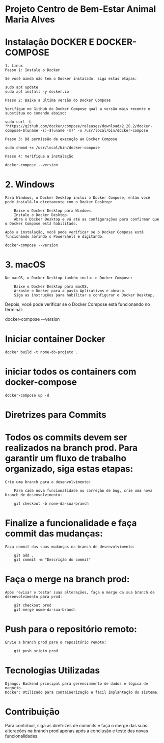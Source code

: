 # Projeto Centro de Bem-Estar Animal Maria Alves

# Instalação DOCKER E DOCKER-COMPOSE

    1. Linux
    Passo 1: Instale o Docker

    Se você ainda não tem o Docker instalado, siga estas etapas:

    sudo apt update
    sudo apt install -y docker.io

    Passo 2: Baixe a última versão do Docker Compose

    Verifique no GitHub do Docker Compose qual a versão mais recente e substitua no comando abaixo:

    sudo curl -L "https://github.com/docker/compose/releases/download/2.20.2/docker-compose-$(uname -s)-$(uname -m)" -o /usr/local/bin/docker-compose

    Passo 3: Dê permissão de execução ao Docker Compose

    sudo chmod +x /usr/local/bin/docker-compose

    Passo 4: Verifique a instalação

    docker-compose --version

# 2. Windows

    Para Windows, o Docker Desktop inclui o Docker Compose, então você pode instalá-lo diretamente com o Docker Desktop:

        Baixe o Docker Desktop para Windows.
        Instale o Docker Desktop.
        Abra o Docker Desktop e vá até as configurações para confirmar que o Docker Compose está habilitado.

    Após a instalação, você pode verificar se o Docker Compose está funcionando abrindo o PowerShell e digitando:

    docker-compose --version

# 3. macOS

    No macOS, o Docker Desktop também inclui o Docker Compose:

        Baixe o Docker Desktop para macOS.
        Arraste o Docker para a pasta Aplicativos e abra-o.
        Siga as instruções para habilitar e configurar o Docker Desktop.

Depois, você pode verificar se o Docker Compose está funcionando no terminal:

docker-compose --version

# Iniciar container Docker

    docker build -t nome-do-projeto .

# iniciar todos os containers com docker-compose

    docker-compose up -d

# Diretrizes para Commits

# Todos os commits devem ser realizados na branch prod. Para garantir um fluxo de trabalho organizado, siga estas etapas:

    Crie uma branch para o desenvolvimento:

        Para cada nova funcionalidade ou correção de bug, crie uma nova branch de desenvolvimento:

        git checkout -b nome-da-sua-branch

# Finalize a funcionalidade e faça commit das mudanças:

    Faça commit das suas mudanças na branch de desenvolvimento:

        git add .
        git commit -m "Descrição do commit"

# Faça o merge na branch prod:

    Após revisar e testar suas alterações, faça o merge da sua branch de desenvolvimento para prod:

        git checkout prod
        git merge nome-da-sua-branch

# Push para o repositório remoto:

    Envie a branch prod para o repositório remoto:

        git push origin prod

# Tecnologias Utilizadas

    Django: Backend principal para gerenciamento de dados e lógica de negócio.
    Docker: Utilizado para containerização e fácil implantação do sistema.

# Contribuição

Para contribuir, siga as diretrizes de commits e faça o merge das suas alterações na branch prod apenas após a conclusão e teste das novas funcionalidades.
